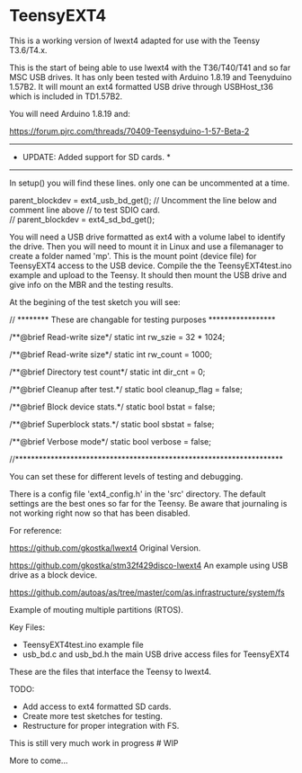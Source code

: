 # TeensyEXT4

This is a working version of lwext4 adapted for use with the Teensy T3.6/T4.x. 

This is the start of being able to use lwext4 with the T36/T40/T41 and so far MSC USB drives. It has only been tested with Arduino 1.8.19 and Teenyduino 1.57B2. It will mount an ext4 formatted USB drive through USBHost_t36 which is included in TD1.57B2.

You will need Arduino 1.8.19 and:

https://forum.pjrc.com/threads/70409-Teensyduino-1-57-Beta-2

***************************************
* UPDATE: Added support for SD cards. *
***************************************
In setup() you will find these lines. only one can be uncommented at a time.

  parent_blockdev = ext4_usb_bd_get();
//  Uncomment the line below and comment line above 
//  to test SDIO card.  
//  parent_blockdev = ext4_sd_bd_get();


You will need a USB drive formatted as ext4 with a volume label to identify the drive. Then you will need to mount it in Linux and use a filemanager to create a folder named 'mp'. This is the mount point (device file) for TeensyEXT4 access to the USB device. Compile the the TeensyEXT4test.ino example and upload to the Teensy. It should then mount the USB drive and give info on the MBR and the testing results.

At the begining of the test sketch you will see:

// ******** These are changable for testing purposes *****************

/**@brief   Read-write size*/
static int rw_szie = 32 * 1024;

/**@brief   Read-write size*/
static int rw_count = 1000;

/**@brief   Directory test count*/
static int dir_cnt = 0;

/**@brief   Cleanup after test.*/
static bool cleanup_flag = false;

/**@brief   Block device stats.*/
static bool bstat = false;

/**@brief   Superblock stats.*/
static bool sbstat = false;

/**@brief   Verbose mode*/
static bool verbose = false;

//********************************************************************

You can set these for different levels of testing and debugging.

There is a config file 'ext4_config.h' in the 'src' directory. The default settings are the best ones so far for the Teensy. Be aware that journaling is not working right now so that has been disabled.

For reference:

https://github.com/gkostka/lwext4 Original Version.

https://github.com/gkostka/stm32f429disco-lwext4 An example using USB drive as a block device.

https://github.com/autoas/as/tree/master/com/as.infrastructure/system/fs  

Example of mouting multiple partitions (RTOS).

Key Files:

- TeensyEXT4test.ino example file
- usb_bd.c and usb_bd.h the main USB drive access files for TeensyEXT4

These are the files that interface the Teensy to lwext4.

TODO:

- Add access to ext4 formatted SD cards.
- Create more test sketches for testing.
- Restructure for proper integration with FS.

This is still very much work in progress # WIP

More to come...
